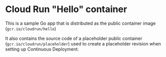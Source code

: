 # Cloud Run "Hello" container

This is a sample Go app that is
distributed as the public container image (`gcr.io/cloudrun/hello`) 



It also contains the source code of a placeholder public container
(`gcr.io/cloudrun/placeholder`)  used to create a placeholder revision when setting up 
Continuous Deployment.



